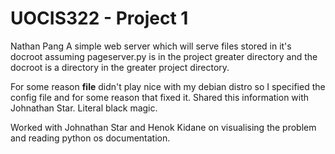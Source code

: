 # UOCIS322 - Project 1 #

Nathan Pang
A simple web server which will serve files stored in it's docroot assuming pageserver.py is in the project greater directory and the docroot is a directory in the greater project directory.

For some reason __file__ didn't play nice with my debian distro so I specified the config file and for some reason that fixed it. Shared this information with Johnathan Star.
Literal black magic.

Worked with Johnathan Star and Henok Kidane on visualising the problem and reading python os documentation.